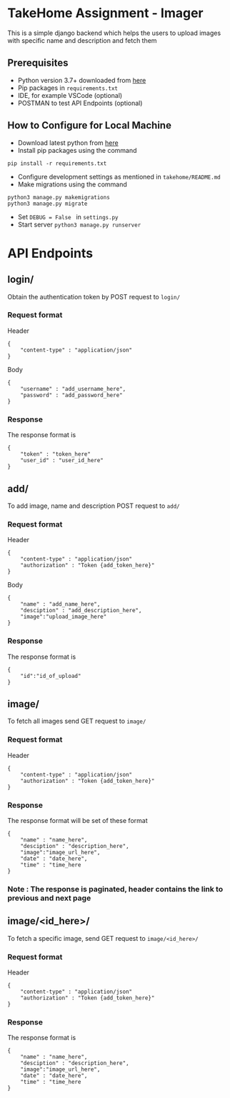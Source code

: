 # TakeHome Assignment - Imager

This is a simple django backend which helps the users to upload images with specific name and description and fetch them

## Prerequisites

* Python version 3.7+ downloaded from [here](https://python.org)
* Pip packages in ``` requirements.txt ```
* IDE, for example VSCode (optional)
* POSTMAN to test API Endpoints (optional)

## How to Configure for Local Machine

* Download latest python from [here](https://python.org)
* Install pip packages using the command

``` 
pip install -r requirements.txt 
```

* Configure development settings as mentioned in ``` takehome/README.md ```
* Make migrations using the command

``` 
python3 manage.py makemigrations
python3 manage.py migrate
```
* Set ```DEBUG = False ``` in ```settings.py ```
* Start server ``` python3 manage.py runserver ```


# API Endpoints

## login/

Obtain the authentication token by POST request to ``` login/ ```

### Request format

Header
``` 
{
    "content-type" : "application/json"
} 
```

Body

```
{
    "username" : "add_username_here",
    "password" : "add_password_here"
}

```
### Response

The response format is

```
{
    "token" : "token_here"
    "user_id" : "user_id_here"
}
```

## add/

To add image, name and description POST request to ```add/```

### Request format

Header
``` 
{
    "content-type" : "application/json"
    "authorization" : "Token {add_token_here}"
} 
```

Body

```
{
    "name" : "add_name_here",
    "desciption" : "add_description_here",
    "image":"upload_image_here"
}

```
### Response

The response format is

```
{
    "id":"id_of_upload"
}
```


## image/

To fetch all images send GET request to ``` image/ ```

### Request format

Header
``` 
{
    "content-type" : "application/json"
    "authorization" : "Token {add_token_here}"
} 
```

### Response

The response format will be set of these format

```
{
    "name" : "name_here",
    "desciption" : "description_here",
    "image":"image_url_here",
    "date" : "date_here",
    "time" : "time_here
}
```

### Note : The response is paginated, header contains the link to previous and next page


## image/<id_here>/


To fetch a specific image, send GET request to ``` image/<id_here>/ ```

### Request format

Header
``` 
{
    "content-type" : "application/json"
    "authorization" : "Token {add_token_here}"
} 
```

### Response

The response format is
```
{
    "name" : "name_here",
    "desciption" : "description_here",
    "image":"image_url_here",
    "date" : "date_here",
    "time" : "time_here
}
```
